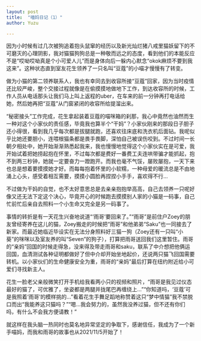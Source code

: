 ```yaml
---
layout: post
title:  "喵妈日记（1）"
author: Yuzu

---
```

因为小时候有过几次被狗追着抱头鼠窜的经历以及新光灿烂猪八戒里猫妖留下的不可磨灭的心理阴影，我对猫猫狗狗总是一种敬而远之的态度，看到他们的本能反应不是“哎呦哎呦真是个小可爱人儿”而是身体向后一躲内心默念“okok麻烦不要到我这来”。这种状态直到室友花生领养了一只名叫“豆蔻”的小喵才慢慢有了转变。

做为小猫的第二领养联系人，我也有幸同去到收容所接“豆蔻”回家，因为当时疫情还比较严峻，整个交接过程就像是在偷摸摸地做地下工作，到达收容所的时候，工作人员从电话那头让我们马上叫上返程的uber，在车来的前一分钟再打电话给她，然后她再把“豆蔻”从门窗紧闭的收容所给提溜出来。

“秘密接头”工作完成，花生拿起装着豆蔻的喵咪箱的刹那，我心中竟然也油然而生一种对这个小家伙的责任感，毕竟我也算半个“干妈”？小家伙刚来的那段日子胆子还小得很，看到我几乎每次都是拔腿就跑，还喜欢往床底和洗衣机后面钻。我呢似乎比她还要胆小，连喂根猫条都是畏手畏脚，深怕自己被误伤咬到。不过时间一长朝夕相处中，她开始渐渐熟悉起我来，我也慢慢地觉得这个小家伙实在是可爱，我开始试着把她捞起抱在怀里，不过每次都是费好一番费工夫连哄带骗才能抓起，抱不到两三秒钟，她就一定要奋力一蹬跑开。而我也毫不气馁，屡败屡抱，一天下来也总是想着要摸摸她才好。而每每抱着怀里的小软糯，一种母爱的暖流总是不由地涌上心头，感受着相互需要，摸摸小圆脸再捏捏小手手，喜欢得不行…

不过做为干妈的自觉，也不太好意思总是去亲亲抱抱举高高，自己去领养一只呢好像又还无法下定这个决心，毕竟开心的时候跑去摸摸别人家的小猫是一码事，自己忙前忙后亲自去照料一个小生命又完全是另一码事了。

事情的转折是有一天花生兴奋地说道“‘雨哥’要回来了。”“雨哥”是前住户Zoey的朋友曾经寄养在这儿的猫，Zoey搬走的时候把“雨哥”和他弟弟“Saku”也一同接去了新家。而最近她临近毕设实在无法分身照料好三猫一狗（Zoey还有一只叫“小葵”的咪咪以及室友养的叫“Seven”的狗子），打算把雨哥送回我们这里暂住。雨哥的“亲妈”回国的时候走得急，没来得及带走雨哥和saku，联系了中介想把他俩运回国，血清测试各种证明都做好了但中介却开始坐地起价，还说两只猫飞回国需要转机。以小家伙们的生命健康安全为重，雨哥的“亲妈”最后打算在纽约附近给小可爱们寻找新主人。

花生一脸老父亲般微笑打开手机给我看两小只的视频和照片，“雨哥是我见过仪态最好的猫了，可优雅了，坐姿都是两腿并拢尾巴再缠绕上…”“你知道吗，‘豆蔻’可是我照着‘雨哥’的模样挑的…”看着花生手舞足蹈地称赞着这只“梦中情猫”我不禁脱口而出“我能养这只猫吗？”“嗯…我会努力的，虽然我没养过猫，但不还有你们吗，有什么不会我方便请教！”

就这样在我头脑一热同时也莫名地异常坚定的争取下，感谢信任，我成为了一个新手喵妈，而我和雨哥的故事也从2021/11/5开始了！

